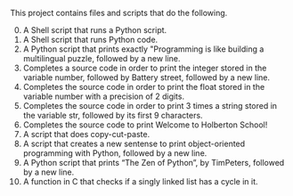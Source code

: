 This project contains files and scripts that do the following.

0. A Shell script that runs a Python script.
1. A Shell script that runs Python code.
2. A Python script that prints exactly "Programming is like building a multilingual puzzle, followed by a new line.
3. Completes a source code in order to print the integer stored in the variable number, followed by Battery street, followed by a new line.
4. Completes the source code in order to print the float stored in the variable number with a precision of 2 digits.
5. Completes the source code in order to print 3 times a string stored in the variable str, followed by its first 9 characters.
6. Completes the source code to print Welcome to Holberton School!
7. A script that does copy-cut-paste.
8. A script that creates a new sentense to print object-oriented programming with Python, followed by a new line.
9. A Python script that prints “The Zen of Python”, by TimPeters, followed by a new line.
10. A function in C that checks if a singly linked list has a cycle in it.
